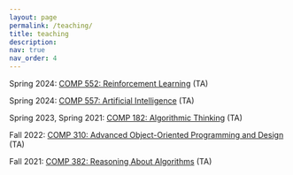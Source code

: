 ```yaml
---
layout: page
permalink: /teaching/
title: teaching
description:
nav: true
nav_order: 4
---
```

Spring 2024: 
<a href="https://courses.rice.edu/courses/courses/!SWKSCAT.cat?p_action=COURSE&p_term=202510&p_crn=15017">COMP 552: Reinforcement Learning</a> (TA)

Spring 2024: 
<a href="https://courses.rice.edu/courses/courses/!SWKSCAT.cat?p_action=COURSE&p_term=202420&p_crn=25430">COMP 557: Artificial Intelligence</a> (TA)

Spring 2023, Spring 2021:
<a href="https://courses.rice.edu/courses/courses/!SWKSCAT.cat?p_action=COURSE&p_term=202120&p_crn=20244">COMP 182: Algorithmic Thinking</a> (TA)

Fall 2022:
<a href="https://courses.rice.edu/courses/courses/!SWKSCAT.cat?p_action=COURSE&p_term=202310&p_crn=14624">COMP 310: Advanced Object-Oriented Programming and Design</a> (TA)

Fall 2021:
<a href="https://courses.rice.edu/courses/courses/!SWKSCAT.cat?p_action=COURSE&p_term=202210&p_crn=11307">COMP 382: Reasoning About Algorithms</a> (TA)

